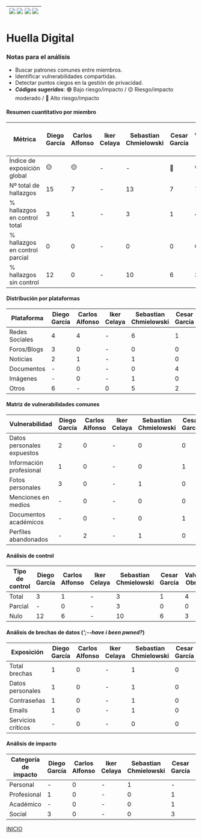 | [![](https://img.shields.io/badge/-Inicio-FFF?style=flat&logo=Emlakjet&logoColor=black)](/README.md) [![](https://img.shields.io/badge/-Entrega_2-FFF?style=flat&logo=openstreetmap&logoColor=black)](/Entregas/Entrega-2/ModeloDeNegocio.md)  [![](https://img.shields.io/badge/-Entrega_3-FFF?style=flat&logo=openstreetmap&logoColor=black)](/Entregas/Entrega-3/HuellaDigital.md)  [![](https://img.shields.io/badge/-Entrega_4-FFF?style=flat&logo=openstreetmap&logoColor=black)]()|
|:-:|
# Huella Digital

### Notas para el análisis

- Buscar patrones comunes entre miembros.
- Identificar vulnerabilidades compartidas.
- Detectar puntos ciegos en la gestión de privacidad.
- ***Códigos sugeridos***: 🟢 Bajo riesgo/impacto / 🟡 Riesgo/impacto moderado / 🔴 Alto riesgo/impacto


#### Resumen cuantitativo por miembro

<div align=center>

|Métrica|Diego García|Carlos Alfonso|Iker Celaya|Sebastian Chmielowski|Cesar García|Valvanuz Obregón|Eduardo Olea|Lucia Prieto|Daniel Puente|Anette Torres|Patrón grupal<br>(Media y desviación)|
|-|-|-|-|-|-|-|-|-|-|-|-|
|Índice de exposición global|🟡|🟡|-|-|🔴|🟢|🟢|🟢|-|-|-|
|Nº total de hallazgos|15|7|-|13|7|7|12|7|-|-|-|
|% hallazgos en control total|3|1|-|3|1|4|5|5|-|-|-|
|% hallazgos en control parcial|0|0|-|0|0|0|0|0|-|-|-|
|% hallazgos sin control|12|0|-|10|6|3|7|2|-|-|-|

</div>

#### Distribución por plataformas

<div align=center>

|Plataforma|Diego García|Carlos Alfonso|Iker Celaya|Sebastian Chmielowski|Cesar García|Valvanuz Obregón|Eduardo Olea|Lucia Prieto|Daniel Puente|Anette Torres|Total grupo|
|-|-|-|-|-|-|-|-|-|-|-|-|
|Redes Sociales|4|4|-|6|1|3|6|4|-|-|-|
|Foros/Blogs|3|0|-|0|0|0|2|-|-|-|-|
|Noticias|2|1|-|1|0|0|0|-|-|-|-|
|Documentos|-|0|-|0|4|0|3|-|-|-|-|
|Imágenes|-|0|-|1|0|0|0|1|-|-|-|
|Otros|6|-|0|5|2|4|1|2|-|-|-|

</div>

#### Matriz de vulnerabilidades comunes

<div align=center>

|Vulnerabilidad|Diego García|Carlos Alfonso|Iker Celaya|Sebastian Chmielowski|Cesar García|Valvanuz Obregón|Eduardo Olea|Lucia Prieto|Daniel Puente|Anette Torres|% Grupo|Riesgo medio|
|-|-|-|-|-|-|-|-|-|-|-|-|-|
|Datos personales expuestos|2|0|-|0|0|0|0|0|-|-|-|-|
|Información profesional|1|0|-|0|1|0|0|1|-|-|-|-|
|Fotos personales|3|0|-|1|0|3|0|1|-|-|-|-|
|Menciones en medios|-|0|-|0|0|0|0|0|-|-|-|-|
|Documentos académicos|-|0|-|0|1|1|0|0|-|-|-|-|
|Perfiles abandonados|-|2|-|1|0|0|0|0|-|-|-|-|


</div>

#### Análisis de control

<div align=center>

|Tipo de control|Diego García|Carlos Alfonso|Iker Celaya|Sebastian Chmielowski|Cesar García|Valvanuz Obregón|Eduardo Olea|Lucia Prieto|Daniel Puente|Anette Torres|% Grupo|Riesgo promedio|
|-|-|-|-|-|-|-|-|-|-|-|-|-|
|Total|3|1|-|3|1|4|4|5|-|-|-|-|-|
|Parcial|-|0|-|3|0|0|0|0|-|-|-|-|-|
|Nulo|12|6|-|10|6|3|7|2|-|-|-|-|-|

</div>

#### Análisis de brechas de datos (*';--have i been pwned?*)

<div align=center>

|Exposición|Diego García|Carlos Alfonso|Iker Celaya|Sebastian Chmielowski|Cesar García|Valvanuz Obregón|Eduardo Olea|Lucia Prieto|Daniel Puente|Anette Torres|% grupal|
|-|-|-|-|-|-|-|-|-|-|-|-|
|Total brechas|1|0|-|1|0|2|0|0|-|-|-|-|
|Datos personales|1|0|-|1|0|0|0|0|-|-|-|-|
|Contraseñas|1|0|-|1|0|0|0|0|-|-|-|-|
|Emails|1|0|-|1|0|2|0|0|-|-|-|-|
|Servicios críticos|-|0|-|0|0|0|0|0|-|-|-|-|

</div>

#### Análisis de impacto

<div align=center>

|Categoría de impacto|Diego García|Carlos Alfonso|Iker Celaya|Sebastian Chmielowski|Cesar García|Valvanuz Obregón|Eduardo Olea|Lucia Prieto|Daniel Puente|Anette Torres|Impacto grupal|
|-|-|-|-|-|-|-|-|-|-|-|-|
|Personal|-|0|-|1|-|3|0|4|-|-|-|-|
|Profesional|1|0|-|0|1|0|0|1|-|-|-|-|
|Académico|-|0|-|0|1|1|0|0|-|-|-|-|
|Social|3|0|-|0|3|0|5|-|-|-|-|-|

</div>

[INICIO](/README.md)

